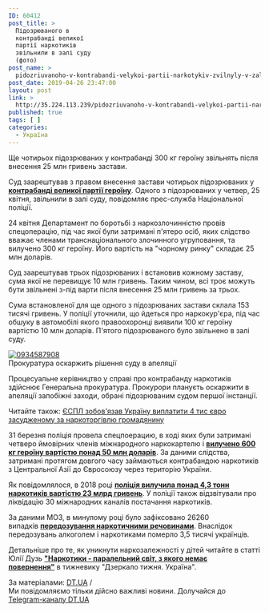 ```yaml
---
ID: 60412
post_title: >
  Підозрюваного в
  контрабанді великої
  партії наркотиків
  звільнили в залі суду
  (фото)
post_name: >
  pidozriuvanoho-v-kontrabandi-velykoi-partii-narkotykiv-zvilnyly-v-zali-sudu-foto
post_date: 2019-04-26 23:47:00
layout: post
link: >
  http://35.224.113.239/pidozriuvanoho-v-kontrabandi-velykoi-partii-narkotykiv-zvilnyly-v-zali-sudu-foto/
published: true
tags: [ ]
categories:
  - Україна
---
```

<div class="summary" itemprop="alternativeHeadline">
<p>Ще чотирьох підозрюваних у контрабанді 300 кг героїну звільнять після внесення 25 млн гривень застави.</p>
</div>
<div class="bottom_block"> <div class="article_body">
<div class="text">
<p>Суд заарештував з правом внесення застави чотирьох підозрюваних у <strong><a href="https://dt.ua/UKRAINE/na-kiyivschini-vpiymali-rosiyanina-z-partiyeyu-geroyinu-na-kilka-milyoniv-griven-258399_.html" target="_blank" rel="noopener noreferrer">контрабанді великої партії героїну</a></strong>. Одного з підозрюваних у четвер, 25 квітня, звільнили в залі суду, повідомляє прес-служба Національної поліції.</p>
<p>24 квітня Департамент по боротьбі з наркозлочинністю провів спецоперацію, під час якої були затримані п'ятеро осіб, яких слідство вважає членами транснаціонального злочинного угруповання, та вилучено 300 кг героїну. Його вартість на "чорному ринку" складає 25 млн доларів.</p>
<p>Суд заарештував трьох підозрюваних і встановив кожному заставу, сума якої не перевищує 10 млн гривень. Таким чином, всі троє можуть бути звільнені з-під варти після внесення 25 млн гривень за трьох.</p>
<p>Сума встановленої для ще одного з підозрюваних застави склала 153 тисячі гривень. У поліції уточнили, що йдеться про наркокур'єра, під час обшуку в автомобілі якого правоохоронці виявили 100 кг героїну вартістю 10 млн доларів. П'ятого підозрюваного було звільнено в залі суду.</p> <div id="picture_229166" class="picture body_picture acenter"><a rel="gallerybox[Preview][//image.zn.ua/media/images/original/Apr2019/229166.jpg]" href="javascript:void(0)" title="Прокуратура оскаржить рішення суду в апеляції" class="image" rev="229166"><img itemprop="image" src="https://image.zn.ua/media/images/original/Apr2019/229166.jpg" alt="0934587908"></a> <div class="info"> <span class="photo_descr">Прокуратура оскаржить рішення суду в апеляції</span></div>
</div>
<p>Процесуальне керівництво у справі про контрабанду наркотиків здійснює Генеральна прокуратура. Прокурори плануєть оскаржити в апеляції запобіжні заходи, обрані підозрюваним судом першої інстанції.</p>
<div class="article_attached acenter">Читайте також: <a href="https://dt.ua/UKRAINE/yespl-zobov-yazav-ukrayinu-viplatiti-4-tis-yevro-zasudzhenomu-za-narkotorgivlyu-gromadyaninu-302535_.html">ЄСПЛ зобов'язав Україну виплатити 4 тис євро засудженому за наркоторгівлю громадянину</a></div>
<p>31 березня поліція провела спецпоерацию, в ході яких були затримані четверо ймовірних членів міжнародного наркокартелю і <strong><a href="https://dt.ua/UKRAINE/policiya-viluchila-u-kiyevi-pivtonni-geroyinu-307239_.html" target="_blank" rel="noopener noreferrer">вилучено 600 кг героїну вартістю понад 50 млн доларів</a></strong>. За даними слідства, затримані протягом довгого часу займаються контрабандою наркотиків з Центральної Азії до Євросоюзу через територію України.</p>
<p>Як повідомлялося, в 2018 році&nbsp;<strong><a href="https://dt.ua/UKRAINE/v-ukrayini-viluchili-v-2018-roci-narkotikiv-na-23-milyardi-griven-305089_.html" target="_blank" rel="noopener noreferrer">поліція вилучила понад 4,3 тонн наркотиків вартістю 23 млрд гривень</a></strong>. У поліції також відзвітували про ліквідацію 30 міжнародних каналів постачання наркотиків.</p>
<p>За даними МОЗ, в минулому році було зафіксовано 26260 випадків&nbsp;<strong><a href="https://dt.ua/UKRAINE/moz-oprilyudniv-statistiku-peredozuvan-alkogolem-i-narkotikami-za-2017-rik-286167_.html" target="_blank" rel="noopener noreferrer">передозування наркотичними речовинами</a></strong>. Внаслідок передозувань алкоголем і наркотиками померло 3,5 тисячі українців.</p>
<p>Детальніше про те, як уникнути наркозалежності у дітей читайте в статті Юлії Дузь&nbsp;<strong><a href="https://dt.ua/family/narkotiki-paralelniy-svit-z-yakogo-nemaye-vorottya-266594_.html" target="_blank" rel="noopener noreferrer">"Наркотики - паралельний світ, з якого немає повернення"</a></strong>&nbsp;в тижневику "Дзеркало тижня. Україна".</p>
</div>
</div>
<span class="link"><span class="source_caption">За матеріалами: <a href="https://dt.ua/go/aHR0cDovL3puLnVhLw==" target="_blank" rel="nofollow noopener noreferrer">DT.UA</a> <span class="divider">/</span></span></span>
<div class="telegram">Ми повідомляємо тільки дійсно важливі новини. Долучайся до <a href="https://t.me/znua_live">Telegram-каналу DT.UA</a></div> </div>
